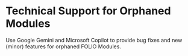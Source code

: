 # Technical Support for Orphaned Modules
Use Google Gemini and Microsoft Copilot to provide bug fixes and new (minor)
features for orphaned FOLIO Modules.
